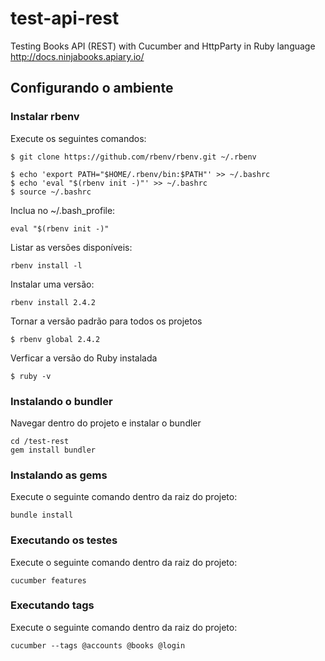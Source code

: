 # test-api-rest

Testing Books API (REST) with Cucumber and HttpParty in Ruby language
http://docs.ninjabooks.apiary.io/


## Configurando o ambiente ##

### Instalar rbenv ###
Execute os seguintes comandos:
```shell
$ git clone https://github.com/rbenv/rbenv.git ~/.rbenv

$ echo 'export PATH="$HOME/.rbenv/bin:$PATH"' >> ~/.bashrc
$ echo 'eval "$(rbenv init -)"' >> ~/.bashrc
$ source ~/.bashrc
```

Inclua no ~/.bash_profile:
```shell
eval "$(rbenv init -)"
```

Listar as versões disponíveis:
```shell
rbenv install -l
```

Instalar uma versão:
```shell
rbenv install 2.4.2
```

Tornar a versão padrão para todos os projetos
```shell
$ rbenv global 2.4.2
```

Verficar a versão do Ruby instalada
```shell
$ ruby -v
```

### Instalando o bundler ###
Navegar dentro do projeto e instalar o bundler
```shell
cd /test-rest
gem install bundler
```

### Instalando as gems ###
Execute o seguinte comando dentro da raiz do projeto:
```shell
bundle install
```

### Executando os testes ###
Execute o seguinte comando dentro da raiz do projeto:
```shell
cucumber features
```

### Executando tags ###
Execute o seguinte comando dentro da raiz do projeto:
```shell
cucumber --tags @accounts @books @login
```
